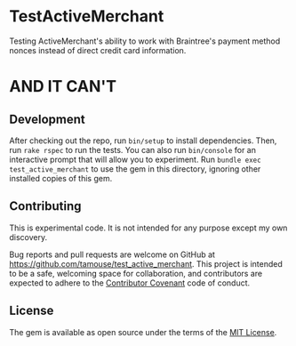 # TestActiveMerchant

Testing ActiveMerchant's ability to work with Braintree's payment
method nonces instead of direct credit card information.

# AND IT CAN'T

## Development

After checking out the repo, run `bin/setup` to install dependencies. Then, run `rake rspec` to run the tests. You can also run `bin/console` for an interactive prompt that will allow you to experiment. Run `bundle exec test_active_merchant` to use the gem in this directory, ignoring other installed copies of this gem.

## Contributing

This is experimental code. It is not intended for any purpose except
my own discovery.

Bug reports and pull requests are welcome on GitHub at
https://github.com/tamouse/test_active_merchant. This project is
intended to be a safe, welcoming space for collaboration, and
contributors are expected to adhere to the
[Contributor Covenant](contributor-covenant.org) code of conduct.


## License

The gem is available as open source under the terms of the
[MIT License](http://opensource.org/licenses/MIT).
